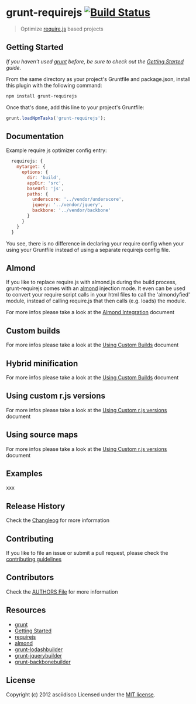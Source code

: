 # grunt-requirejs [![Build Status](https://secure.travis-ci.org/asciidisco/grunt-requirejs.png?branch=master)](http://travis-ci.org/asciidisco/grunt-requirejs)

> Optimize [require.js](http://requirejs.org/) based projects

## Getting Started
_If you haven't used [grunt](http://gruntjs.com/) before, be sure to check out the [Getting Started](https://github.com/cowboy/grunt/blob/master/docs/getting_started.md) guide._

From the same directory as your project's Gruntfile and package.json, install this plugin with the following command:

```bash
npm install grunt-requirejs
```

Once that's done, add this line to your project's Gruntfile:

```js
grunt.loadNpmTasks('grunt-requirejs');
```

## Documentation

Example require js optimizer config entry:

```javascript
  requirejs: {
    mytarget: {
      options: {
        dir: 'build',
        appDir: 'src',
        baseUrl: 'js',
        paths: {
          underscore: '../vendor/underscore',
          jquery: '../vendor/jquery',
          backbone: '../vendor/backbone'
        }
      }
    }
  }
```

You see, there is no difference in declaring your require config when your using your Gruntfile
instead of using a separate requirejs config file.

## Almond
If you like to replace require.js with almond.js during the build process, grunt-requirejs comes with an [almond](https://github.com/jrburke/almond) injection mode.
It even can be used to convert your require script calls in your html files to call the 'almondyfied' module, instead of calling require.js
that then calls (e.g. loads) the module.

For more infos please take a look at the [Almond Integration](https://github.com/asciidisco/grunt-requirejs/blob/master/docs/almondIntegration.md) document

## Custom builds
For more infos please take a look at the [Using Custom Builds](https://github.com/asciidisco/grunt-requirejs/blob/master/docs/customBuilder.md) document

## Hybrid minification
For more infos please take a look at the [Using Custom Builds](https://github.com/asciidisco/grunt-requirejs/blob/master/docs/hybridbuilds.md) document

## Using custom r.js versions
For more infos please take a look at the [Using Custom r.js versions](https://github.com/asciidisco/grunt-requirejs/blob/master/docs/customrjs.md) document

## Using source maps
For more infos please take a look at the [Using Custom r.js versions](https://github.com/asciidisco/grunt-requirejs/blob/master/docs/customrjs.md) document

## Examples
xxx

## Release History
Check the [Changleog](https://github.com/asciidisco/grunt-requirejs/blob/master/CHANGELOG) for more information

## Contributing
If you like to file an issue or submit a pull request, please check the [contributing guidelines](https://github.com/asciidisco/grunt-requirejs/blob/master/CONTRIBUTION.md)

## Contributors
Check the [AUTHORS File](https://github.com/asciidisco/grunt-requirejs/blob/master/AUTHORS.md) for more information

## Resources
+ [grunt](http://gruntjs.com/)
+ [Getting Started](https://github.com/cowboy/grunt/blob/master/docs/getting_started.md)
+ [requirejs](http://requirejs.org)
+ [almond](https://github.com/jrburke/almond)
+ [grunt-lodashbuilder](https://github.com/asciidisco/grunt-lodashbuilder)
+ [grunt-jquerybuilder](https://github.com/asciidisco/grunt-jquerybuilder)
+ [grunt-backbonebuilder](https://github.com/asciidisco/grunt-backbonebuilder)

## License
Copyright (c) 2012 asciidisco
Licensed under the [MIT license](https://github.com/asciidisco/grunt-requirejs/LICENSE-MIT).
